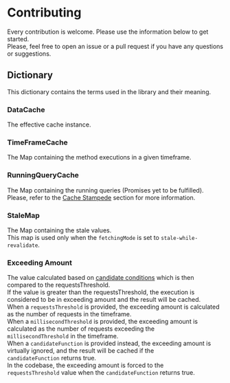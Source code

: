 # Contributing

Every contribution is welcome. Please use the information below to get started.  
Please, feel free to open an issue or a pull request if you have any questions or suggestions.

## Dictionary

This dictionary contains the terms used in the library and their meaning.

### DataCache

The effective cache instance.

### TimeFrameCache

The Map containing the method executions in a given timeframe.

### RunningQueryCache

The Map containing the running queries (Promises yet to be fulfilled).  
Please, refer to the [Cache Stampede](https://github.com/JointlyTech/cache-candidate#cache-stampede) section for more information.

### StaleMap

The Map containing the stale values.  
This map is used only when the `fetchingMode` is set to `stale-while-revalidate`.

### Exceeding Amount

The value calculated based on [candidate conditions](https://github.com/JointlyTech/cache-candidate#conditions--criterias) which is then compared to the requestsThreshold.  
If the value is greater than the requestsThreshold, the execution is considered to be in exceeding amount and the result will be cached.  
When a `requestsThreshold` is provided, the exceeding amount is calculated as the number of requests in the timeframe.  
When a `millisecondThreshold` is provided, the exceeding amount is calculated as the number of requests exceeding the `millisecondThreshold` in the timeframe.  
When a `candidateFunction` is provided instead, the exceeding amount is virtually ignored, and the result will be cached if the `candidateFunction` returns true.  
In the codebase, the exceeding amount is forced to the `requestsThreshold` value when the `candidateFunction` returns true.
